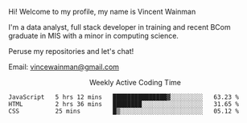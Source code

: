 Hi! Welcome to my profile, my name is Vincent Wainman

I'm a data analyst, full stack developer in training and recent BCom graduate in MIS with a minor in computing science. 

Peruse my repositories and let's chat!

Email: vincewainman@gmail.com

<p align="center"> Weekly Active Coding Time </p>
<!--START_SECTION:waka-->

```text
JavaScript   5 hrs 12 mins   ███████████████▓░░░░░░░░░   63.23 %
HTML         2 hrs 36 mins   ████████░░░░░░░░░░░░░░░░░   31.65 %
CSS          25 mins         █▒░░░░░░░░░░░░░░░░░░░░░░░   05.12 %
```

<!--END_SECTION:waka-->
